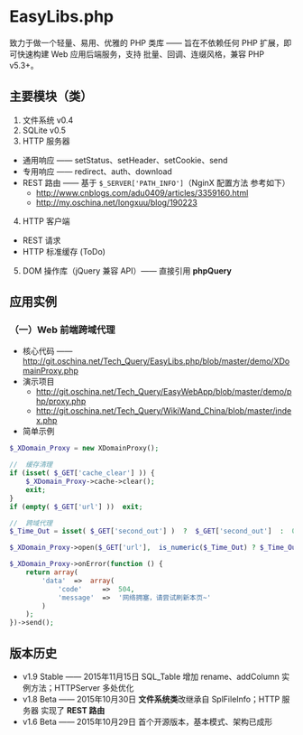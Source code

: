 # EasyLibs.php

致力于做一个轻量、易用、优雅的 PHP 类库 —— 旨在不依赖任何 PHP 扩展，即可快速构建 Web 应用后端服务，支持 批量、回调、连缀风格，兼容 PHP v5.3+。


## 主要模块（类）

 1. 文件系统  v0.4
 2. SQLite  v0.5
 3. HTTP 服务器
   - 通用响应 —— setStatus、setHeader、setCookie、send
   - 专用响应 —— redirect、auth、download
   - REST 路由 —— 基于 `$_SERVER['PATH_INFO']`（NginX 配置方法 参考如下）
     - http://www.cnblogs.com/adu0409/articles/3359160.html
     - http://my.oschina.net/longxuu/blog/190223
 4. HTTP 客户端
   - REST 请求
   - HTTP 标准缓存 (ToDo)
 5. DOM 操作库（jQuery 兼容 API）—— 直接引用 **phpQuery**


## 应用实例

### （一）Web 前端跨域代理

 - 核心代码 —— http://git.oschina.net/Tech_Query/EasyLibs.php/blob/master/demo/XDomainProxy.php
 - 演示项目
   - http://git.oschina.net/Tech_Query/EasyWebApp/blob/master/demo/php/proxy.php
   - http://git.oschina.net/Tech_Query/WikiWand_China/blob/master/index.php
 - 简单示例

```PHP
$_XDomain_Proxy = new XDomainProxy();

//  缓存清理
if (isset( $_GET['cache_clear'] )) {
    $_XDomain_Proxy->cache->clear();
    exit;
}
if (empty( $_GET['url'] ))  exit;

//  跨域代理
$_Time_Out = isset( $_GET['second_out'] )  ?  $_GET['second_out']  :  0;

$_XDomain_Proxy->open($_GET['url'],  is_numeric($_Time_Out) ? $_Time_Out : 0);

$_XDomain_Proxy->onError(function () {
    return array(
        'data'  =>  array(
            'code'     =>  504,
            'message'  =>  '网络拥塞，请尝试刷新本页~'
        )
    );
})->send();
```

## 版本历史

 - v1.9 Stable —— 2015年11月15日  SQL_Table 增加 rename、addColumn 实例方法；HTTPServer 多处优化
 - v1.8 Beta   —— 2015年10月30日  **文件系统类**改继承自 SplFileInfo；HTTP 服务器 实现了 **REST 路由**
 - v1.6 Beta   —— 2015年10月29日  首个开源版本，基本模式、架构已成形